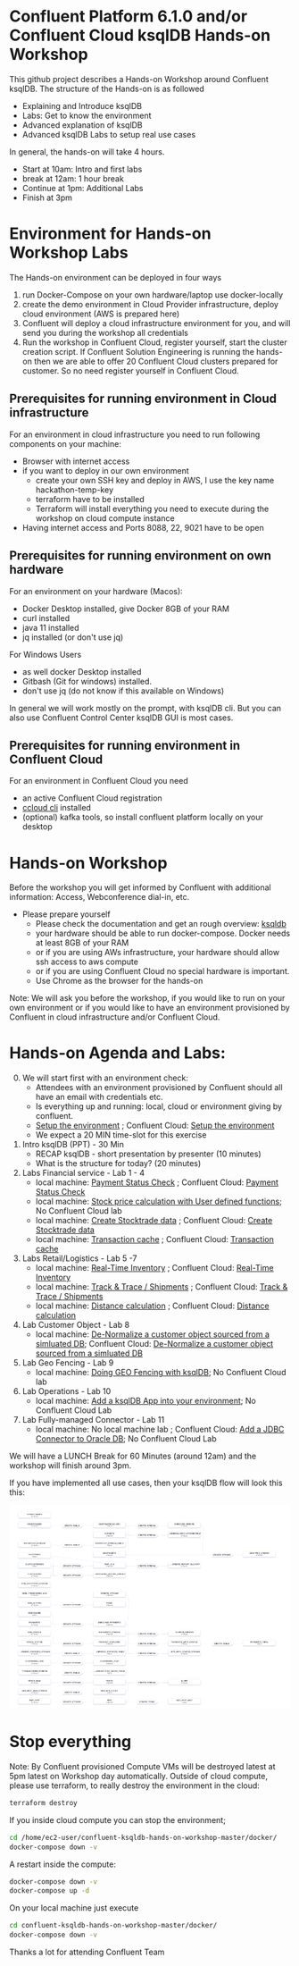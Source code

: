 # Confluent Platform 6.1.0 and/or Confluent Cloud ksqlDB Hands-on Workshop
This github project describes a Hands-on Workshop around Confluent ksqlDB. The structure of the Hands-on is as followed
  * Explaining and Introduce ksqlDB
  * Labs: Get to know the environment
  * Advanced explanation of ksqlDB
  * Advanced ksqlDB Labs to setup real use cases

In general, the hands-on will take 4 hours.

  * Start at 10am: Intro and first labs
  * break at 12am: 1 hour break
  * Continue at 1pm: Additional Labs
  * Finish at 3pm

# Environment for Hands-on Workshop Labs
The Hands-on environment can be deployed in four ways

  1. run Docker-Compose on your own hardware/laptop use docker-locally
  2. create the demo environment in Cloud Provider infrastructure, deploy cloud environment (AWS is prepared here)
  3. Confluent will deploy a cloud infrastructure environment for you, and will send you during the workshop all credentials
  4. Run the workshop in Confluent Cloud, register yourself, start the cluster creation script. If Confluent Solution Engineering is running the hands-on then we are able to offer 20 Confluent Cloud clusters prepared for customer. So no need register yourself in Confluent Cloud.

## Prerequisites for running environment in Cloud infrastructure
For an environment in cloud infrastructure you need to run following components on your machine:

  * Browser with internet access
  * if you want to deploy in our own environment
     * create your own SSH key and deploy in AWS, I use the key name hackathon-temp-key
     * terraform have to be installed
     * Terraform will install everything you need to execute during the workshop on cloud compute instance
  * Having internet access and Ports 8088, 22, 9021 have to be open

## Prerequisites for running environment on own hardware
For an environment on your hardware (Macos):
  * Docker Desktop installed, give Docker 8GB of your RAM
  * curl installed
  * java 11 installed
  * jq installed (or don't use jq)

For Windows Users
  * as well docker Desktop installed
  * Gitbash (Git for windows) installed.
  * don't use jq (do not know if this available on Windows)

In general we will work mostly on the prompt, with ksqlDB cli. But you can also use Confluent Control Center ksqlDB GUI is most cases.
## Prerequisites for running environment in Confluent Cloud
For an environment in Confluent Cloud you need
  * an active Confluent Cloud registration
  * [ccloud cli](https://docs.confluent.io/ccloud-cli/current/install.html) installed
  * (optional) kafka tools, so install confluent platform locally on your desktop
# Hands-on Workshop
Before the workshop you will get informed by Confluent with additional information: Access, Webconference dial-in, etc.

  * Please prepare yourself
     * Please check the documentation and get an rough overview: [ksqldb](https://www.confluent.io/product/ksql/)
     * your hardware should be able to run docker-compose. Docker needs at least 8GB of your RAM
     * or if you are using AWs infrastructure, your hardware should allow ssh access to aws compute
     * or if you are using Confluent Cloud no special hardware is important.
     * Use Chrome as the browser for the hands-on

Note:
We will ask you before the workshop, if you would like to run on your own environment or if you would like to have an environment provisioned by Confluent in cloud infrastructure and/or Confluent Cloud.

# Hands-on Agenda and Labs:
0. We will start first with an environment check:
    * Attendees with an environment provisioned by Confluent should all have an email with credentials etc.
    * Is everything up and running: local, cloud or environment giving by confluent.
    * [Setup the environment](labs/00_Setup-Env.md)  ; Confluent Cloud: [Setup the environment](labs/00_Setup-ccloud.md)
    * We expect a 20 MIN time-slot for this exercise
1. Intro ksqlDB (PPT) - 30 Min
    * RECAP ksqlDB - short presentation by presenter (10 minutes)
    * What is the structure for today? (20 minutes)
2. Labs Financial service - Lab 1 - 4
    * local machine: [Payment Status Check](labs/01_usecase_finserv_1.md)   ; Confluent Cloud: [Payment Status Check](labs/01_usecase_finserv_1-ccloud.md)
    * local machine: [Stock price calculation with User defined functions](labs/02_usecase_finserv_2.md); No Confluent Cloud lab
    * local machine: [Create Stocktrade data](labs/03_usecase_finserv_3.md) ; Confluent Cloud: [Create Stocktrade data](labs/03_usecase_finserv_3-ccloud.md)
    * local machine: [Transaction cache](/labs/04_usecase_finserv_4.md)     ; Confluent Cloud: [Transaction cache](/labs/04_usecase_finserv_4-ccloud.md)
3. Labs Retail/Logistics - Lab 5 -7
    * local machine: [Real-Time Inventory](labs/05_usecase_realtime_inventory.md) ; Confluent Cloud: [Real-Time Inventory](labs/05_usecase_realtime_inventory-ccloud.md)
    * local machine: [Track & Trace / Shipments](labs/06_usecase_track-and-trace.md)  ; Confluent Cloud: [Track & Trace / Shipments](labs/06_usecase_track-and-trace-ccloud.md)
    * local machine: [Distance calculation](labs/07_usecase_distance.md)  ; Confluent Cloud: [Distance calculation](labs/07_usecase_distance-ccloud.md)
4. Lab Customer Object - Lab 8
    * local machine: [De-Normalize a customer object sourced from a simluated DB](labs/08_customer_object.md); Confluent Cloud: [De-Normalize a customer object sourced from a simluated DB](labs/08_customer_object-ccloud.md)
5. Lab Geo Fencing - Lab 9
    * local machine: [Doing GEO Fencing with ksqlDB](labs/09_geofencing.md); No Confluent Cloud lab
6. Lab Operations - Lab 10
    * local machine: [Add a ksqlDB App into your environment](labs/10_ksqldb_operations.md); No Confluent Cloud Lab
7. Lab Fully-managed Connector - Lab 11
    * local machine: No local machine lab ; Confluent Cloud:  [Add a JDBC Connector to Oracle DB](labs/11_oracle_connect_ccloud.md); No Confluent Cloud Lab

We will have a LUNCH Break for 60 Minutes (around 12am) and the workshop will finish around 3pm.

If you have implemented all use cases, then your ksqlDB flow will look this this:

![all ksqlDB use cases as flow](labs/img/ksqldb_flow.png)

# Stop everything
Note: By Confluent provisioned Compute VMs will be destroyed latest at 5pm latest on Workshop day automatically. Outside of cloud compute, please use terraform, to really destroy the environment in the cloud:
```bash
terraform destroy
```
If you inside cloud compute you can stop the environment;
```bash
cd /home/ec2-user/confluent-ksqldb-hands-on-workshop-master/docker/
docker-compose down -v
```
A restart inside the compute:
```bash
docker-compose down -v
docker-compose up -d
```
On your local machine just execute
```bash
cd confluent-ksqldb-hands-on-workshop-master/docker/
docker-compose down -v
```

Thanks a lot for attending
Confluent Team
